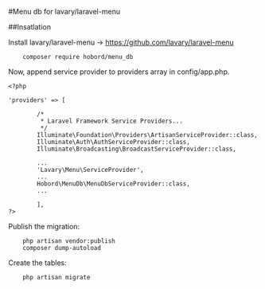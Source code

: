 #Menu db for lavary/laravel-menu

##Insatlation

Install lavary/laravel-menu -> https://github.com/lavary/laravel-menu

```
    composer require hobord/menu_db
```

Now, append service provider to providers array in config/app.php.

```
<?php

'providers' => [

        /*
         * Laravel Framework Service Providers...
         */
        Illuminate\Foundation\Providers\ArtisanServiceProvider::class,
        Illuminate\Auth\AuthServiceProvider::class,
        Illuminate\Broadcasting\BroadcastServiceProvider::class,

        ...
        'Lavary\Menu\ServiceProvider',
        ...
        Hobord\MenuDb\MenuDbServiceProvider::class,
        ...
        
        ],
?>
```

Publish the migration:

```
    php artisan vendor:publish
    composer dump-autoload
```

Create the tables:

```
    php artisan migrate
```